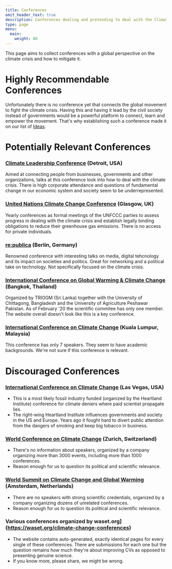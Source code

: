 ```yaml
---
title: Conferences
omit_header_text: true
description: Conferences dealing and pretending to deal with the Climate Crisis
type: page
menu:
  main:
    weight: 80
---
```


This page aims to collect conferences with a global perspective on the climate crisis and how to mitigate it.

# Highly Recommendable Conferences
Unfortunately there is no conference yet that connects the global movement to fight the climate crisis. Having this and having it lead by the civil society instead of governments would be a powerful platform to connect, learn and empower the movement. That's why establishing such a conference made it on our list of [Ideas](/ideas).

# Potentially Relevant Conferences

### [Climate Leadership Conference](https://climateleadershipconference.org/) (Detroit, USA)
Aimed at connecting people from businesses, governments and other organizations, talks at this conference look into how to deal with the climate crisis. There is high corporate attendance and questions of fundamental change in our economic system and society seem to be underrepresented.

### [United Nations Climate Change Conference](https://www.ukcop26.org/) (Glasgow, UK)
Yearly conferences as formal meetings of the UNFCCC parties to assess progress in dealing with the climate crisis and establish legally binding obligations to reduce their greenhouse gas emissions. There is no access for private individuals.

### [re:publica](https://re-publica.com) (Berlin, Germany)
Renowned conference with interesting talks on media, digital tehcnology and its impact on societies and politics. Great for networking and a political take on technology. Not specifically focused on the climate crisis.

### [International Conference on Global Warming & Climate Change](https://climatechangeconference.co/) (Bangkok, Thailand)
Organized by TRIOGM (Sri Lanka) together with the University of Chittagong, Bangladesh and 
the University of Agriculture Peshawar Pakistan. As of February '20 the scientific commitee has only one member. The website overall doesn't look like this is a key conference.

### [International Conference on Climate Change](https://climatechangeconferences.com/) (Kuala Lumpur, Malaysia)
This conference has only 7 speakers. They seem to have academic backgrounds. We're not sure if this conference is relevant.

# Discouraged Conferences

### [International Conference on Climate Change](https://climateconference.heartland.org) (Las Vegas, USA)
* This is a most likely fossil industry funded (organized by the Heartland Institute) conference for climate deniers where paid scientist propagate lies.
* The right-wing Heartland Institute influences governments and society in the US and Europe. Years ago it fought hard to divert public attention from the dangers of smoking and keep big tobacco in business.

### [World Conference on Climate Change](https://climatechange.insightconferences.com) (Zurich, Switzerland)
* There's no information about speakers, organized by a company organizing more than 3000 events, including more than 1000 conferences.
* Reason enough for us to question its political and scientific relevance.

### [World Summit on Climate Change and Global Warming](https://climate.euroscicon.com) (Amsterdam, Netherlands)
* There are no speakers with strong scientific credentials, organized by a company organizing dozens of unrelated conferences. 
* Reason enough for us to question its political and scientific relevance.

### Various conferences organized by waset.org](https://waset.org/climate-change-conferences)
* The website contains auto-generated, exactly identical pages for every single of these conferences. There are submissions for each one but the question remains how much they're about improving CVs as opposed to presenting genuine science.
* If you know more, please share, we might be wrong.